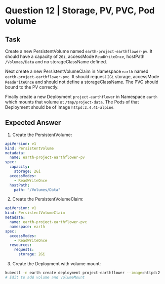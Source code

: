 # Question 12 | Storage, PV, PVC, Pod volume

## Task
Create a new PersistentVolume named `earth-project-earthflower-pv`. It should have a capacity of `2Gi`, accessMode `ReadWriteOnce`, hostPath `/Volumes/Data` and no storageClassName defined.

Next create a new PersistentVolumeClaim in Namespace `earth` named `earth-project-earthflower-pvc`. It should request `2Gi` storage, accessMode `ReadWriteOnce` and should not define a storageClassName. The PVC should bound to the PV correctly.

Finally create a new Deployment `project-earthflower` in Namespace `earth` which mounts that volume at `/tmp/project-data`. The Pods of that Deployment should be of image `httpd:2.4.41-alpine`.

## Expected Answer

1. Create the PersistentVolume:
```yaml
apiVersion: v1
kind: PersistentVolume
metadata:
  name: earth-project-earthflower-pv
spec:
  capacity:
    storage: 2Gi
  accessModes:
    - ReadWriteOnce
  hostPath:
    path: "/Volumes/Data"
```

2. Create the PersistentVolumeClaim:
```yaml
apiVersion: v1
kind: PersistentVolumeClaim
metadata:
  name: earth-project-earthflower-pvc
  namespace: earth
spec:
  accessModes:
    - ReadWriteOnce
  resources:
    requests:
      storage: 2Gi
```

3. Create the Deployment with volume mount:
```bash
kubectl -n earth create deployment project-earthflower --image=httpd:2.4.41-alpine --dry-run=client -oyaml > deployment.yaml
# Edit to add volume and volumeMount
```